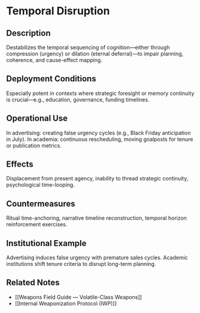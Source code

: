 # Temporal Disruption

## Description
Destabilizes the temporal sequencing of cognition—either through compression (urgency) or dilation (eternal deferral)—to impair planning, coherence, and cause-effect mapping.

## Deployment Conditions
Especially potent in contexts where strategic foresight or memory continuity is crucial—e.g., education, governance, funding timelines.

## Operational Use
In advertising: creating false urgency cycles (e.g., Black Friday anticipation in July). In academia: continuous rescheduling, moving goalposts for tenure or publication metrics.

## Effects
Displacement from present agency, inability to thread strategic continuity, psychological time-looping.

## Countermeasures
Ritual time-anchoring, narrative timeline reconstruction, temporal horizon reinforcement exercises.

## Institutional Example
Advertising induces false urgency with premature sales cycles. Academic institutions shift tenure criteria to disrupt long-term planning.

## Related Notes
- [[Weapons Field Guide — Volatile-Class Weapons]]
- [[Internal Weaponization Protocol (IWP)]]
